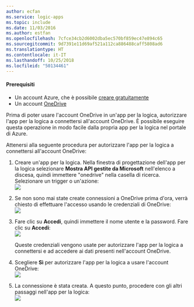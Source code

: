 ```yaml
---
author: ecfan
ms.service: logic-apps
ms.topic: include
ms.date: 11/03/2016
ms.author: estfan
ms.openlocfilehash: 7cfce34cb2d6002dba5ec570bf859ec47e894c65
ms.sourcegitcommit: 9d7391e11d69af521a112ca886488caff5808ad6
ms.translationtype: HT
ms.contentlocale: it-IT
ms.lasthandoff: 10/25/2018
ms.locfileid: "50134461"
---
```

#### <a name="prerequisites"></a>Prerequisiti
* Un account Azure, che è possibile [creare gratuitamente](https://azure.microsoft.com/free)
* Un account [OneDrive](https://www.microsoft.com/store/apps/onedrive/9wzdncrfj1p3) 

Prima di poter usare l'account OneDrive in un'app per la logica, autorizzare l'app per la logica a connettersi all'account OneDrive.  È possibile eseguire questa operazione in modo facile dalla propria app per la logica nel portale di Azure. 

Attenersi alla seguente procedura per autorizzare l'app per la logica a connettersi all'account OneDrive:

1. Creare un'app per la logica. Nella finestra di progettazione dell'app per la logica selezionare **Mostra API gestite da Microsoft** nell'elenco a discesa, quindi immettere "onedrive" nella casella di ricerca. Selezionare un trigger o un'azione:  
   ![](./media/connectors-create-api-onedrive/onedrive-1.png)
2. Se non sono mai state create connessioni a OneDrive prima d'ora, verrà chiesto di effettuare l'accesso usando le credenziali di OneDrive:  
   ![](./media/connectors-create-api-onedrive/onedrive-2.png)
3. Fare clic su **Accedi**, quindi immettere il nome utente e la password. Fare clic su **Accedi**:  
   ![](./media/connectors-create-api-onedrive/onedrive-3.png)   
   
    Queste credenziali vengono usate per autorizzare l'app per la logica a connettersi e ad accedere ai dati presenti nell'account OneDrive. 
4. Scegliere **Sì** per autorizzare l'app per la logica a usare l'account OneDrive:  
   ![](./media/connectors-create-api-onedrive/onedrive-4.png)   
5. La connessione è stata creata. A questo punto, procedere con gli altri passaggi nell'app per la logica:  
   ![](./media/connectors-create-api-onedrive/onedrive-5.png)

